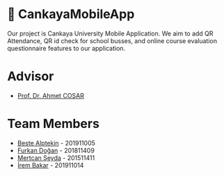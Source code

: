 <h1>📱 CankayaMobileApp</h1>
Our project is Cankaya University Mobile Application. We aim to add QR Attendance, QR id check for school busses, and online course evaluation questionnaire features to our application.

# Advisor
* [Prof. Dr. Ahmet COŞAR](http://www.cankaya.edu.tr/akademik_birimler/cv/Prof.Dr.AhmetCO%C5%9EAR.html)
# Team Members
* [Beste Alptekin](https://github.com/bestealptekin) - 201911005
* [Furkan Doğan](https://github.com/furkan-dogan) - 201811409
* [Mertcan Şeyda](https://github.com/MertcanSeyda) - 201511411
* [İrem Bakar](https://github.com/irembakar) - 201911014
